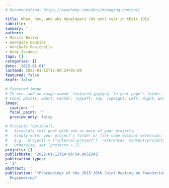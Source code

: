 ```yaml
---
# Documentation: https://wowchemy.com/docs/managing-content/

title: When, how, and why developers (do not) test in their IDEs
subtitle: ''
summary: ''
authors:
- Moritz Beller
- Georgios Gousios
- Annibale Panichella
- Andy Zaidman
tags: []
categories: []
date: '2015-01-01'
lastmod: 2022-01-12T15:00:24+01:00
featured: false
draft: false

# Featured image
# To use, add an image named `featured.jpg/png` to your page's folder.
# Focal points: Smart, Center, TopLeft, Top, TopRight, Left, Right, BottomLeft, Bottom, BottomRight.
image:
  caption: ''
  focal_point: ''
  preview_only: false

# Projects (optional).
#   Associate this post with one or more of your projects.
#   Simply enter your project's folder or file name without extension.
#   E.g. `projects = ["internal-project"]` references `content/project/deep-learning/index.md`.
#   Otherwise, set `projects = []`.
projects: []
publishDate: '2022-01-12T14:06:54.903234Z'
publication_types:
- '1'
abstract: ''
publication: '*Proceedings of the 2015 10th Joint Meeting on Foundations of Software
  Engineering*'
---
```

